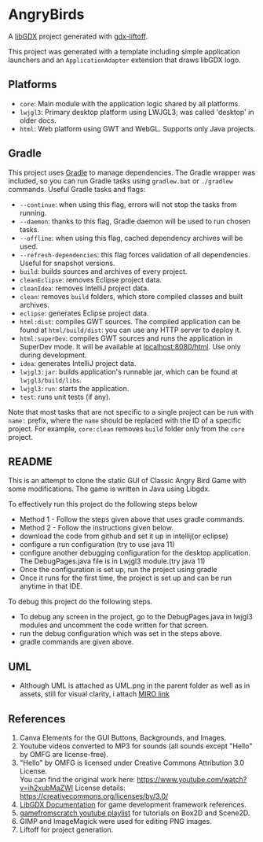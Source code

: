 # AngryBirds

A [libGDX](https://libgdx.com/) project generated with [gdx-liftoff](https://github.com/libgdx/gdx-liftoff).

This project was generated with a template including simple application launchers and an `ApplicationAdapter` extension that draws libGDX logo.

## Platforms

- `core`: Main module with the application logic shared by all platforms.
- `lwjgl3`: Primary desktop platform using LWJGL3; was called 'desktop' in older docs.
- `html`: Web platform using GWT and WebGL. Supports only Java projects.

## Gradle

This project uses [Gradle](https://gradle.org/) to manage dependencies.
The Gradle wrapper was included, so you can run Gradle tasks using `gradlew.bat` or `./gradlew` commands.
Useful Gradle tasks and flags:

- `--continue`: when using this flag, errors will not stop the tasks from running.
- `--daemon`: thanks to this flag, Gradle daemon will be used to run chosen tasks.
- `--offline`: when using this flag, cached dependency archives will be used.
- `--refresh-dependencies`: this flag forces validation of all dependencies. Useful for snapshot versions.
- `build`: builds sources and archives of every project.
- `cleanEclipse`: removes Eclipse project data.
- `cleanIdea`: removes IntelliJ project data.
- `clean`: removes `build` folders, which store compiled classes and built archives.
- `eclipse`: generates Eclipse project data.
- `html:dist`: compiles GWT sources. The compiled application can be found at `html/build/dist`: you can use any HTTP server to deploy it.
- `html:superDev`: compiles GWT sources and runs the application in SuperDev mode. It will be available at [localhost:8080/html](http://localhost:8080/html). Use only during development.
- `idea`: generates IntelliJ project data.
- `lwjgl3:jar`: builds application's runnable jar, which can be found at `lwjgl3/build/libs`.
- `lwjgl3:run`: starts the application.
- `test`: runs unit tests (if any).

Note that most tasks that are not specific to a single project can be run with `name:` prefix, where the `name` should be replaced with the ID of a specific project.
For example, `core:clean` removes `build` folder only from the `core` project.

## README
This is an attempt to clone the static GUI of Classic Angry Bird Game with some modifications.
The game is written in Java using Libgdx.

To effectively run this project do the following steps below

- Method 1 - Follow the steps given above that uses gradle commands.
- Method 2 - Follow the instructions given below.
- download the code from github and set it up in intellij(or eclipse)
- configure a run configuration (try to use java 11)
- configure another debugging configuration for the desktop application. The DebugPages.java file is in Lwjgl3 module.(try java 11)
- Once the configuration is set up, run the project using gradle
- Once it runs for the first time, the project is set up and can be run anytime in that IDE.

To debug this project do the following steps.
- To debug any screen in the project, go to the DebugPages.java in lwjgl3 modules and uncomment the code written for that screen.
- run the debug configuration which was set in the steps above.
- gradle commands are given above.

## UML
- Although UML is attached as UML.png in the parent folder as well as in assets, still for visual clarity, i attach [MIRO link](https://miro.com/welcomeonboard/d1F0bFJGU2dvaUswaXhwMjc5c2laNmR2ZTNCVk9mbXdJbFM1NlFZTzF4YkoyMmFqOUhuUzRGV2VMT1lxVm12UHwzNDU4NzY0NTY0MTY5OTE0NzI1fDI=?share_link_id=107595965682)

## References
1. Canva Elements for the GUI Buttons, Backgrounds, and Images.
2. Youtube videos converted to MP3 for sounds (all sounds except "Hello" by OMFG are license-free).
3. "Hello" by OMFG is licensed under Creative Commons Attribution 3.0 License.  
   You can find the original work here: https://www.youtube.com/watch?v=ih2xubMaZWI 
   License details: https://creativecommons.org/licenses/by/3.0/
4. [LibGDX Documentation](https://libgdx.com/wiki) for game development framework references.
5. [gamefromscratch youtube playlist](https://youtube.com/watch?v=ih2xubMaZWI) for tutorials on Box2D and Scene2D.
6. GIMP and ImageMagick were used for editing PNG images.
7. Liftoff for project generation.












